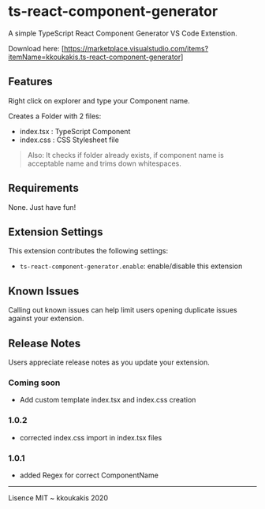 # ts-react-component-generator 

A simple TypeScript React Component Generator VS Code Extenstion.

Download here:
[https://marketplace.visualstudio.com/items?itemName=kkoukakis.ts-react-component-generator]

## Features

Right click on explorer and type your Component name.

Creates a Folder with 2 files:
- index.tsx  :  TypeScript Component
- index.css  :  CSS Stylesheet file
 
> Also: It checks if folder already exists, if component name is acceptable name and trims down whitespaces.

## Requirements

None. Just have fun!

## Extension Settings

This extension contributes the following settings:

* `ts-react-component-generator.enable`: enable/disable this extension
 
 
## Known Issues

Calling out known issues can help limit users opening duplicate issues against your extension.

## Release Notes

Users appreciate release notes as you update your extension.


### Coming soon
- Add custom template index.tsx and index.css creation 

### 1.0.2
- corrected index.css import in index.tsx files

### 1.0.1
- added Regex for correct ComponentName





-----------------------------------------------------------------------------------------------------------
 
 Lisence MIT ~ kkoukakis 2020

 
